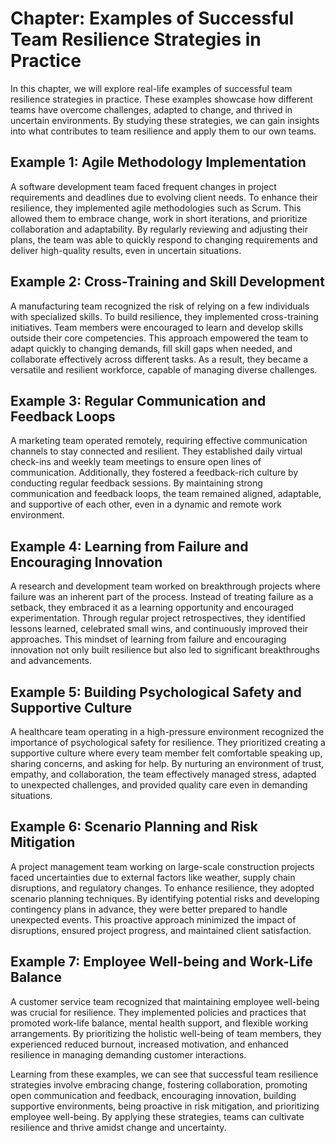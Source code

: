 Chapter: Examples of Successful Team Resilience Strategies in Practice
======================================================================

In this chapter, we will explore real-life examples of successful team resilience strategies in practice. These examples showcase how different teams have overcome challenges, adapted to change, and thrived in uncertain environments. By studying these strategies, we can gain insights into what contributes to team resilience and apply them to our own teams.

**Example 1: Agile Methodology Implementation**
-----------------------------------------------

A software development team faced frequent changes in project requirements and deadlines due to evolving client needs. To enhance their resilience, they implemented agile methodologies such as Scrum. This allowed them to embrace change, work in short iterations, and prioritize collaboration and adaptability. By regularly reviewing and adjusting their plans, the team was able to quickly respond to changing requirements and deliver high-quality results, even in uncertain situations.

**Example 2: Cross-Training and Skill Development**
---------------------------------------------------

A manufacturing team recognized the risk of relying on a few individuals with specialized skills. To build resilience, they implemented cross-training initiatives. Team members were encouraged to learn and develop skills outside their core competencies. This approach empowered the team to adapt quickly to changing demands, fill skill gaps when needed, and collaborate effectively across different tasks. As a result, they became a versatile and resilient workforce, capable of managing diverse challenges.

**Example 3: Regular Communication and Feedback Loops**
-------------------------------------------------------

A marketing team operated remotely, requiring effective communication channels to stay connected and resilient. They established daily virtual check-ins and weekly team meetings to ensure open lines of communication. Additionally, they fostered a feedback-rich culture by conducting regular feedback sessions. By maintaining strong communication and feedback loops, the team remained aligned, adaptable, and supportive of each other, even in a dynamic and remote work environment.

**Example 4: Learning from Failure and Encouraging Innovation**
---------------------------------------------------------------

A research and development team worked on breakthrough projects where failure was an inherent part of the process. Instead of treating failure as a setback, they embraced it as a learning opportunity and encouraged experimentation. Through regular project retrospectives, they identified lessons learned, celebrated small wins, and continuously improved their approaches. This mindset of learning from failure and encouraging innovation not only built resilience but also led to significant breakthroughs and advancements.

**Example 5: Building Psychological Safety and Supportive Culture**
-------------------------------------------------------------------

A healthcare team operating in a high-pressure environment recognized the importance of psychological safety for resilience. They prioritized creating a supportive culture where every team member felt comfortable speaking up, sharing concerns, and asking for help. By nurturing an environment of trust, empathy, and collaboration, the team effectively managed stress, adapted to unexpected challenges, and provided quality care even in demanding situations.

**Example 6: Scenario Planning and Risk Mitigation**
----------------------------------------------------

A project management team working on large-scale construction projects faced uncertainties due to external factors like weather, supply chain disruptions, and regulatory changes. To enhance resilience, they adopted scenario planning techniques. By identifying potential risks and developing contingency plans in advance, they were better prepared to handle unexpected events. This proactive approach minimized the impact of disruptions, ensured project progress, and maintained client satisfaction.

**Example 7: Employee Well-being and Work-Life Balance**
--------------------------------------------------------

A customer service team recognized that maintaining employee well-being was crucial for resilience. They implemented policies and practices that promoted work-life balance, mental health support, and flexible working arrangements. By prioritizing the holistic well-being of team members, they experienced reduced burnout, increased motivation, and enhanced resilience in managing demanding customer interactions.

Learning from these examples, we can see that successful team resilience strategies involve embracing change, fostering collaboration, promoting open communication and feedback, encouraging innovation, building supportive environments, being proactive in risk mitigation, and prioritizing employee well-being. By applying these strategies, teams can cultivate resilience and thrive amidst change and uncertainty.
